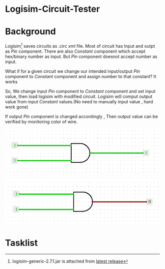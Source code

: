 # Logisim-Circuit-Tester

# Background

Logisim[^1] saves circuits as .circ xml file. 
Most of circuit has Input and outpt as *Pin* component.
There are also *Constant* component which accept hex/binary number as input. 
But *Pin* component doesnot accept number as input.

What if for a given circuit we change our intended input/output *Pin* component to *Constant* component and assign number to that constant? It works

So, We change input *Pin* component to *Constant* component and set input value, then load logisim with modified circuit. Logisim will comput output value from input *Constant* values.(No need to manually input value , hard work gone)

If output *Pin* component is changed accordingly , Then output value can be verified by monitoring color of wire.

![Output matches with assigned number](Attachment/correct-result.jpg)

![Output does not match with assigned number](Attachment/incorrect-result.jpg)

# Tasklist

[^1]: logisim-generic-2.7.1.jar is attached from [latest release](https://sourceforge.net/projects/circuit/files/2.7.x/2.7.1/)